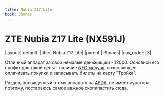 ```yaml
---
title: Nubia Z17 Lite
book: phones
---
```


# ZTE Nubia Z17 Lite (NX591J)

|layout:| default|
|title:| Nubia Z17 Lite|
|parent:| Phones|
|nav_order:| 3|

Отличный аппарат за свои немалые деньжищщи - 12000. Основной его профит для такой цены - наличие [NFC модуля](https://ru.wikipedia.org/wiki/Near_Field_Communication),
позволяющее оплачивать покупки и записывать билеты на карту "Тройка".

Раздел, посвященный этому аппарату на [4PDA](https://4pda.ru/forum/index.php?showtopic=913601), не имеет куратора, поэтому, 
постараюсь самое важное скопипастить сюда.


